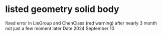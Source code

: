 # listed geometry solid body
fixed error in LieGroup and ChenClass (red warning) after nearly 3 month 
not just a few moment later
Date 2024 September 10
